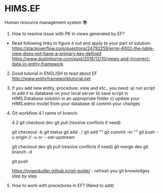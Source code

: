 # HIMS.EF 
Human resource management system  :books:

1) How to resolve issue with PK in views generated by EF? 
- Read following links to figure it out and apply to your part of solution:
https://stackoverflow.com/questions/24792259/error-6002-the-table-view-does-not-have-a-primary-key-defined
https://www.dustinhorne.com/post/2016/12/10/views-and-incorrect-data-in-entity-framework

2) Good tutorial in ENGLISH to read about EF
http://www.entityframeworktutorial.net

3) If you add new entity, procedure, view and etc., you need:
	a) run script to add it to database on your local server
	b) save script in HIMS.Database solution in an appropriate folder
	c) update your HIMS.edmx model from your database
	d) commit your changes

4) Git workflow
	4.1 name of branch: <your-name><feature>

	4.2
	git checkout dev
	git pull (resolve conflicts if need)
	
	git checkout -b <your-branch-name>
	git status
	git add . / git add "<name-of-file>"
	git commit -m "<your-commit>"
	git push -u origin <your-branch-name>  // -u or --set-upstream
	
	git checkout dev
	git pull (resolve conflicts if need)
	git merge <your-branch> dev
	git branch -d <your-branch>
	
	git push
	
	https://rogerdudler.github.io/git-guide/ - refresh you git knowledges step by step

5) How to work with procedures in EF? (Need to add)

